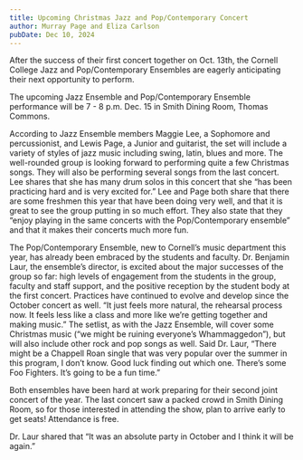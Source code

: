 ```yaml
---
title: Upcoming Christmas Jazz and Pop/Contemporary Concert
author: Murray Page and Eliza Carlson
pubDate: Dec 10, 2024
---
```


After the success of their first concert together on Oct. 13th, the Cornell College Jazz and Pop/Contemporary Ensembles are eagerly anticipating their next opportunity to perform.

The upcoming Jazz Ensemble and Pop/Contemporary Ensemble performance will be 7 - 8 p.m. Dec. 15 in Smith Dining Room, Thomas Commons.

According to Jazz Ensemble members Maggie Lee, a Sophomore and percussionist, and Lewis Page, a Junior and guitarist, the set will include a variety of styles of jazz music including swing, latin, blues and more. The well-rounded group is looking forward to performing quite a few Christmas songs. They will also be performing several songs from the last concert. Lee shares that she has many drum solos in this concert that she “has been practicing hard and is very excited for.” Lee and Page both share that there are some freshmen this year that have been doing very well, and that it is great to see the group putting in so much effort. They also state that they “enjoy playing in the same concerts with the Pop/Contemporary ensemble” and that it makes their concerts much more fun.

The Pop/Contemporary Ensemble, new to Cornell’s music department this year, has already been embraced by the students and faculty. Dr. Benjamin Laur, the ensemble’s director, is excited about the major successes of the group so far: high levels of engagement from the students in the group, faculty and staff support, and the positive reception by the student body at the first concert. Practices have continued to evolve and develop since the October concert as well. “It just feels more natural, the rehearsal process now. It feels less like a class and more like we’re getting together and making music.” The setlist, as with the Jazz Ensemble, will cover some Christmas music (“we might be ruining everyone’s Whammaggedon”), but will also include other rock and pop songs as well. Said Dr. Laur, “There might be a Chappell Roan single that was very popular over the summer in this program, I don’t know. Good luck finding out which one. There’s some Foo Fighters. It’s going to be a fun time.”

Both ensembles have been hard at work preparing for their second joint concert of the year. The last concert saw a packed crowd in Smith Dining Room, so for those interested in attending the show, plan to arrive early to get seats! Attendance is free.

Dr. Laur shared that “It was an absolute party in October and I think it will be again.”
